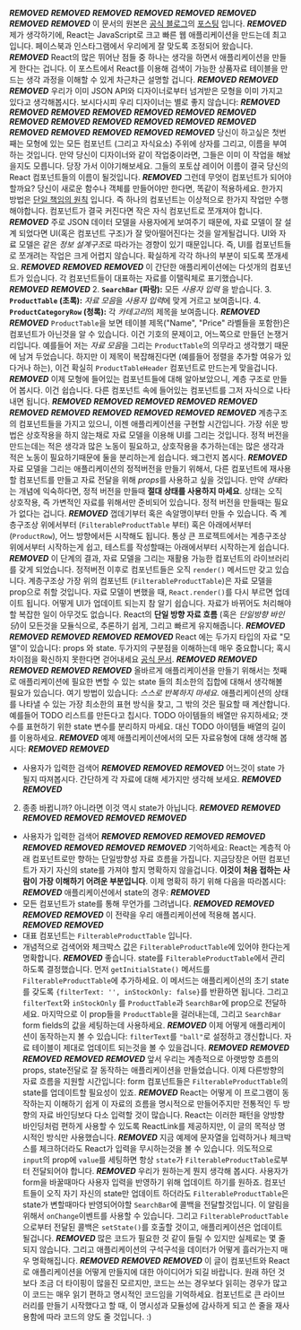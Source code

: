 ***REMOVED***
***REMOVED***
***REMOVED***
***REMOVED***
***REMOVED***
***REMOVED***
***REMOVED***
***REMOVED***
이 문서의 원본은 [공식 블로그](/react/blog)의 [포스팅](/react/blog/2013/11/05/thinking-in-react.html) 입니다.
***REMOVED***
제가 생각하기에, React는 JavaScript로 크고 빠른 웹 애플리케이션을 만드는데 최고입니다. 페이스북과 인스타그램에서 우리에게 잘 맞도록 조정되어 왔습니다.
***REMOVED***
React의 많은 뛰어난 점들 중 하나는 생각을 하면서 애플리케이션을 만들게 한다는 겁니다. 이 포스트에서 React를 이용해 검색이 가능한 상품자료 테이블을 만드는 생각 과정을 이해할 수 있게 차근차근 설명할 겁니다.
***REMOVED***
***REMOVED***
***REMOVED***
우리가 이미 JSON API와 디자이너로부터 넘겨받은 모형을 이미 가지고 있다고 생각해봅시다. 보시다시피 우리 디자이너는 별로 좋지 않습니다:
***REMOVED***
***REMOVED***
***REMOVED***
***REMOVED***
***REMOVED***
***REMOVED***
***REMOVED***
***REMOVED***
***REMOVED***
***REMOVED***
***REMOVED***
***REMOVED***
***REMOVED***
***REMOVED***
***REMOVED***
***REMOVED***
***REMOVED***
***REMOVED***
당신이 하고싶은 첫번째는 모형에 있는 모든 컴포넌트 (그리고 자식요소) 주위에 상자를 그리고, 이름을 부여하는 것입니다. 만약 당신이 디자이너와 같이 작업중이라면, 그들은 이미 이 작업을 해놨을지도 모릅니다. 당장 가서 이야기해보세요. 그들의 포토샵 레이어 이름이 결국 당신의 React 컴포넌트들의 이름이 될것입니다.
***REMOVED***
그런데 무엇이 컴포넌트가 되어야 할까요? 당신이 새로운 함수나 객체를 만들어야만 한다면, 똑같이 적용하세요. 한가지 방법은 [단일 책임의 원칙](http://ko.wikipedia.org/wiki/%EB%8B%A8%EC%9D%BC_%EC%B1%85%EC%9E%84_%EC%9B%90%EC%B9%99) 입니다. 즉 하나의 컴포넌트는 이상적으로 한가지 작업만 수행해야합니다. 컴포넌트가 결국 커진다면 작은 자식 컴포넌트로 쪼개져야 합니다.
***REMOVED***
주로 JSON 데이터 모델을 사용자에게 보여주기 때문에, 자료 모델이 잘 설계 되었다면 UI(혹은 컴포넌트 구조)가 잘 맞아떨어진다는 것을 알게될겁니다. UI와 자료 모델은 같은 *정보 설계구조*로 따라가는 경향이 있기 때문입니다. 즉, UI를 컴포넌트들로 쪼개려는 작업은 크게 어렵지 않습니다. 확실하게 각각 하나의 부분이 되도록 쪼개세요.
***REMOVED***
***REMOVED***
***REMOVED***
이 간단한 애플리케이션에는 다섯개의 컴포넌트가 있습니다. 각 컴포넌트들이 대표하는 자료를 이탤릭체로 표기했습니다.
***REMOVED***
***REMOVED***
  2. **`SearchBar` (파랑):** 모든 *사용자 입력* 을 받습니다.
  3. **`ProductTable` (초록):** *자료 모음*을 *사용자 입력*에 맞게 거르고 보여줍니다.
  4. **`ProductCategoryRow` (청록):** 각 *카테고리*의 제목을 보여줍니다.
***REMOVED***
***REMOVED***
`ProductTable`을 보면 테이블 제목("Name", "Price" 라벨들을 포함한)은 컴포넌트가 아닌것을 알 수 있습니다. 이건 기호의 문제이고, 어느쪽으로 만들던 논쟁거리입니다. 예를들어 저는 *자료 모음*을 그리는 `ProductTable`의 의무라고 생각했기 때문에 남겨 두었습니다. 하지만 이 제목이 복잡해진다면 (예를들어 정렬을 추가할 여유가 있다거나 하는), 이건 확실히 `ProductTableHeader` 컴포넌트로 만드는게 맞을겁니다.
***REMOVED***
이제 모형에 들어있는 컴포넌트들에 대해 알아보았으니, 계층 구조로 만들어 봅시다. 이건 쉽습니다. 다른 컴포넌트 속에 들어있는 컴포넌트를 그저 자식으로 나타내면 됩니다.
***REMOVED***
***REMOVED***
***REMOVED***
***REMOVED***
***REMOVED***
***REMOVED***
***REMOVED***
***REMOVED***
***REMOVED***
***REMOVED***
***REMOVED***
계층구조의 컴포넌트들을 가지고 있으니, 이젠 애플리케이션을 구현할 시간입니다. 가장 쉬운 방법은 상호작용을 하지 않는채로 자료 모델을 이용해 UI를 그리는 것입니다. 정적 버전을 만드는데는 적은 생각과 많은 노동이 필요하고, 상호작용을 추가하는데는 많은 생각과 적은 노동이 필요하기때문에 둘을 분리하는게 쉽습니다. 왜그런지 봅시다.
***REMOVED***
자료 모델을 그리는 애플리케이션의 정적버전을 만들기 위해서, 다른 컴포넌트에 재사용할 컴포넌트를 만들고 자료 전달을 위해 *props*를 사용하고 싶을 것입니다. 만약 *상태*라는 개념에 익숙하다면, 정적 버전을 만들때 **절대 상태를 사용하지 마세요**. 상태는 오직 상호작용, 즉 가변적인 자료를 위해서만 준비되어 있습니다. 정적 버전을 만들때는 필요가 없다는 겁니다.
***REMOVED***
껍데기부터 혹은 속알맹이부터 만들 수 있습니다. 즉 계층구조상 위에서부터 (`FilterableProductTable` 부터) 혹은 아래에서부터 (`ProductRow`), 어느 방향에서든 시작해도 됩니다. 통상 큰 프로젝트에서는 계층구조상 위에서부터 시작하는게 쉽고, 테스트를 작성할때는 아래에서부터 시작하는게 쉽습니다.
***REMOVED***
이 단계의 결과, 자료 모델을 그리는 재활용 가능한 컴포넌트의 라이브러리를 갖게 되었습니다. 정적버전 이후로 컴포넌트들은 오직 `render()` 메서드만 갖고 있습니다. 계층구조상 가장 위의 컴포넌트 (`FilterableProductTable`)은 자료 모델을 prop으로 취할 것입니다. 자료 모델이 변했을 때, `React.render()`를 다시 부르면 업데이트 됩니다. 어떻게 UI가 업데이트 되는지 참 알기 쉽습니다. 자료가 바뀌어도 처리해야 할 복잡한 일이 아무것도 없습니다. React의 **단일 방향 자료 흐름** (혹은 *단일방향 바인딩*)이 모든것을 모듈식으로, 추론하기 쉽게, 그리고 빠르게 유지해줍니다.
***REMOVED***
***REMOVED***
***REMOVED***
***REMOVED***
***REMOVED***
React 에는 두가지 타입의 자료 "모델"이 있습니다: props 와 state. 두가지의 구분점을 이해하는데 매우 중요합니다; 혹시 차이점을 확신하지 못한다면 걷어내세요 [공식 문서](http://facebook.github.io/react/docs/interactivity-and-dynamic-uis-ko-KR.html).
***REMOVED***
***REMOVED***
***REMOVED***
***REMOVED***
***REMOVED***
올바르게 애플리케이션을 만들기 위해서는 첫째로 애플리케이션에 필요한 변할 수 있는 state 들의 최소한의 집합에 대해서 생각해볼 필요가 있습니다. 여기 방법이 있습니다: *스스로 반복하지 마세요*. 애플리케이션의 상태를 나타낼 수 있는 가장 최소한의 표현 방식을 찾고, 그 밖의 것은 필요할 때 계산합니다. 예를들어 TODO 리스트를 만든다고 칩시다. TODO 아이템들의 배열만 유지하세요; 갯수를 표현하기 위한 state 변수를 분리하지 마세요. 대신 TODO 아이템들 배열의 길이를 이용하세요.
***REMOVED***
예제 애플리케이션에서의 모든 자료유형에 대해 생각해 봅시다:
***REMOVED***
***REMOVED***
  * 사용자가 입력한 검색어
***REMOVED***
***REMOVED***
***REMOVED***
어느것이 state 가 될지 따져봅시다. 간단하게 각 자료에 대해 세가지만 생각해 보세요.
***REMOVED***
***REMOVED***
  2. 종종 바뀝니까? 아니라면 이것 역시 state가 아닙니다.
***REMOVED***
***REMOVED***
***REMOVED***
***REMOVED***
***REMOVED***
***REMOVED***
  * 사용자가 입력한 검색어
***REMOVED***
***REMOVED***
***REMOVED***
***REMOVED***
***REMOVED***
***REMOVED***
***REMOVED***
***REMOVED***
기억하세요: React는 계층적 아래 컴포넌트로만 향하는 단일방향성 자료 흐름을 가집니다. 지금당장은 어떤 컴포넌트가 자기 자신의 state를 가져야 할지 명확하지 않을겁니다. **이것이 처음 접하는 사람이 가장 이해하기 어려운 부분입니다**. 이제 명확히 하기 위해 다음을 따라봅시다:
***REMOVED***
애플리케이션에서 state의 경우:
***REMOVED***
  * 모든 컴포넌트가 state를 통해 무언가를 그려냅니다.
***REMOVED***
***REMOVED***
***REMOVED***
***REMOVED***
이 전략을 우리 애플리케이션에 적용해 봅시다.
***REMOVED***
***REMOVED***
  * 대표 컴포넌트는 `FilterableProductTable` 입니다.
  * 개념적으로 검색어와 체크박스 값은 `FilterableProductTable`에 있어야 한다는게 명확합니다.
***REMOVED***
좋습니다. state를 `FilterableProductTable`에서 관리하도록 결정했습니다. 먼저 `getInitialState()` 메서드를 `FilterableProductTable`에 추가하세요. 이 메서드는 애플리케이션의 초기 state를 갖도록 `{filterText: '', inStockOnly: false}`를 반환하면 됩니다. 그리고 `filterText`와 `inStockOnly` 를 `ProductTable`과 `SearchBar`에 prop으로 전달하세요. 마지막으로 이 prop들을 `ProductTable`을 걸러내는데, 그리고 `SearchBar` form fields의 값을 세팅하는데 사용하세요. 
***REMOVED***
이제 어떻게 애플리케이션이 동작하는지 볼 수 있습니다: `filterText`를 `"ball"`로 설정하고 갱신합니다. 자료 테이블이 제대로 업데이트 되는것을 볼 수 있을겁니다.
***REMOVED***
***REMOVED***
***REMOVED***
***REMOVED***
***REMOVED***
앞서 우리는 계층적으로 아랫방향 흐름의 props, state전달로 잘 동작하는 애플리케이션을 만들었습니다. 이제 다른방향의 자료 흐름을 지원할 시간입니다: form 컴포넌트들은 `FilterableProductTable`의 state를 업데이트할 필요성이 있죠.
***REMOVED***
React는 어떻게 이 프로그램이 동작하는지 이해하기 쉽게 이 자료의 흐름을 명시적으로 만들어주지만 전통적인 두 방향의 자료 바인딩보다 다소 입력할 것이 많습니다. React는 이러한 패턴을 양방향 바인딩처럼 편하게 사용할 수 있도록 ReactLink를 제공하지만, 이 글의 목적상 명시적인 방식만 사용했습니다.
***REMOVED***
지금 예제에 문자열을 입력하거나 체크박스를 체크하더라도 React가 입력을 무시하는것을 볼 수 있습니다. 의도적으로 `input`의 prop에 `value`를 세팅하면 항상 `state`가 `FilterableProductTable`로부터 전달되어야 합니다.
***REMOVED***
우리가 원하는게 뭔지 생각해 봅시다. 사용자가 form을 바꿀때마다 사용자 입력을 반영하기 위해 업데이트 하기를 원하죠. 컴포넌트들이 오직 자기 자신의 state만 업데이트 하더라도 `FilterableProductTable`은 state가 변할때마다 반영되어야할 `SearchBar`에 콜백을 전달할것입니다. 이 알림을 위해서 `onChange`이벤트를 사용할 수 있습니다. 그리고 `FilterableProductTable`으로부터 전달된 콜백은 `setState()`를 호출할 것이고, 애플리케이션은 업데이트 될겁니다.
***REMOVED***
많은 코드가 필요한 것 같이 들릴 수 있지만 실제로는 몇 줄 되지 않습니다. 그리고 애플리케이션의 구석구석을 데이터가 어떻게 흘러가는지 매우 명확해집니다.
***REMOVED***
***REMOVED***
***REMOVED***
이 글이 컴포넌트와 React로 애플리케이션을 어떻게 만들지에 대한 아이디어가 되길 바랍니다. 원래 하던 것 보다 조금 더 타이핑이 많을진 모르지만, 코드는 쓰는 경우보다 읽히는 경우가 많고 이 코드는 매우 읽기 편하고 명시적인 코드임을 기억하세요. 컴포넌트로 큰 라이브러리를 만들기 시작했다고 할 때, 이 명시성과 모듈성에 감사하게 되고 쓴 줄을 재사용함에 따라 코드의 양도 줄 것입니다. :)

